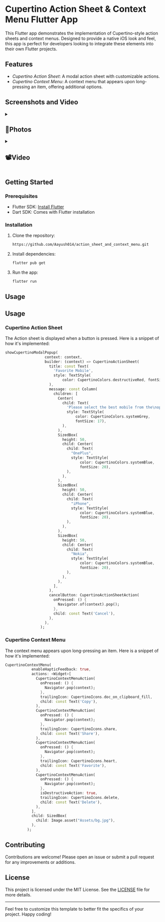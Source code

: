 # Cupertino Action Sheet & Context Menu Flutter App

This Flutter app demonstrates the implementation of Cupertino-style action sheets and context menus. Designed to provide a native iOS look and feel, this app is perfect for developers looking to integrate these elements into their own Flutter projects.

## Features

- *Cupertino Action Sheet*: A modal action sheet with customizable actions.
- *Cupertino Context Menu*: A context menu that appears upon long-pressing an item, offering additional options.

## Screenshots and Video 

<details> 
  <summary><h2>📸Photos</h2></summary>
  <p>
    <table align="center">
  <tr>
    <td><img src="https://github.com/Aayush014/action_sheet_and_context_menu/assets/133498952/24ac8ea1-1cfb-4fd7-b8b9-5366d9dc3531" alt="Image 2" width="180" height="auto"></td>
    <td><img src="https://github.com/Aayush014/action_sheet_and_context_menu/assets/133498952/6d8556b4-5a70-467d-b36d-d3ea093afe80" alt="Image 3" width="180" height="auto"></td>
  </tr>
    </table>    
  </p>
  </details>
  <details> 
  <summary><h2>📽️Video</h2></summary>
  <p>
    <table align="center">
  <tr>
    <video src ="https://github.com/Aayush014/action_sheet_and_context_menu/assets/133498952/bf197ebc-c8e5-41cf-8b74-cfe4bb97986e"></video> </h1>
  </tr>
    </table>   
  </p>
  </details>


## Getting Started

### Prerequisites

- Flutter SDK: [Install Flutter](https://flutter.dev/docs/get-started/install)
- Dart SDK: Comes with Flutter installation

### Installation

1. Clone the repository:
    ```bash
    https://github.com/Aayush014/action_sheet_and_context_menu.git
    ```

2. Install dependencies:
    ```bash
    flutter pub get
    ```

3. Run the app:
    ```bash
    flutter run
    ```

## Usage

## Usage

### Cupertino Action Sheet
The Action sheet is displayed when a button is pressed. Here is a snippet of how it's implemented:

```dart
showCupertinoModalPopup(
                  context: context,
                  builder: (context) => CupertinoActionSheet(
                    title: const Text(
                      'Favorite Mobile',
                      style: TextStyle(
                          color: CupertinoColors.destructiveRed, fontSize: 25),
                    ),
                    message: const Column(
                      children: [
                        Center(
                          child: Text(
                            'Please select the best mobile from the\noption below.',
                            style: TextStyle(
                                color: CupertinoColors.systemGrey,
                                fontSize: 17),
                          ),
                        ),
                        SizedBox(
                          height: 50,
                          child: Center(
                            child: Text(
                              "OnePlus",
                              style: TextStyle(
                                  color: CupertinoColors.systemBlue,
                                  fontSize: 20),
                            ),
                          ),
                        ),
                        SizedBox(
                          height: 50,
                          child: Center(
                            child: Text(
                              "iPhone",
                              style: TextStyle(
                                  color: CupertinoColors.systemBlue,
                                  fontSize: 20),
                            ),
                          ),
                        ),
                        SizedBox(
                          height: 50,
                          child: Center(
                            child: Text(
                              "Nokia",
                              style: TextStyle(
                                  color: CupertinoColors.systemBlue,
                                  fontSize: 20),
                            ),
                          ),
                        ),
                      ],
                    ),
                    cancelButton: CupertinoActionSheetAction(
                      onPressed: () {
                        Navigator.of(context).pop();
                      },
                      child: const Text('Cancel'),
                    ),
                  ),
                );
```
### Cupertino Context Menu
The context menu appears upon long-pressing an item. Here is a snippet of how it's implemented:
```dart
CupertinoContextMenu(
            enableHapticFeedback: true,
            actions: <Widget>[
              CupertinoContextMenuAction(
                onPressed: () {
                  Navigator.pop(context);
                },
                trailingIcon: CupertinoIcons.doc_on_clipboard_fill,
                child: const Text('Copy'),
              ),
              CupertinoContextMenuAction(
                onPressed: () {
                  Navigator.pop(context);
                },
                trailingIcon: CupertinoIcons.share,
                child: const Text('Share'),
              ),
              CupertinoContextMenuAction(
                onPressed: () {
                  Navigator.pop(context);
                },
                trailingIcon: CupertinoIcons.heart,
                child: const Text('Favorite'),
              ),
              CupertinoContextMenuAction(
                onPressed: () {
                  Navigator.pop(context);
                },
                isDestructiveAction: true,
                trailingIcon: CupertinoIcons.delete,
                child: const Text('Delete'),
              ),
            ],
            child: SizedBox(
              child: Image.asset("Assets/bg.jpg"),
            ),
          );
```
## Contributing

Contributions are welcome! Please open an issue or submit a pull request for any improvements or additions.

## License

This project is licensed under the MIT License. See the [LICENSE](LICENSE) file for more details.

---

Feel free to customize this template to better fit the specifics of your project. Happy coding!
